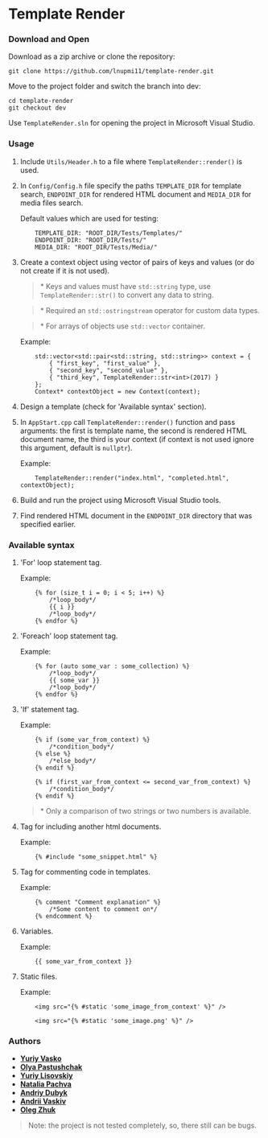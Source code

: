 # Template Render

### Download and Open

Download as a zip archive or clone the repository:

```
git clone https://github.com/lnupmi11/template-render.git
```
Move to the project folder and switch the branch into dev:
```
cd template-render
git checkout dev
```
Use `TemplateRender.sln` for opening the project in Microsoft Visual Studio.

### Usage

1. Include `Utils/Header.h` to a file where `TemplateRender::render()` is used.
2. In `Config/Config.h` file specify the paths `TEMPLATE_DIR` for template search, `ENDPOINT_DIR` for rendered HTML document 
and `MEDIA_DIR` for media files search.

    Default values which are used for testing:
    ```
        TEMPLATE_DIR: "ROOT_DIR/Tests/Templates/"
        ENDPOINT_DIR: "ROOT_DIR/Tests/"
        MEDIA_DIR: "ROOT_DIR/Tests/Media/"
    ```
3. Create a context object using vector of pairs of keys and values (or do not create if it is not used).
    > \* Keys and values must have `std::string` type, use `TemplateRender::str()` to convert any data to string.
    
    > \* Required an `std::ostringstream` operator for custom data types.
    
    > \* For arrays of objects use `std::vector` container.

    Example:
    ```
        std::vector<std::pair<std::string, std::string>> context = {
            { "first_key", "first_value" },
            { "second_key", "second_value" },
            { "third_key", TemplateRender::str<int>(2017) }
        };
        Context* contextObject = new Context(context);
	```
4. Design a template (check for 'Available syntax' section).
5. In `AppStart.cpp` call `TemplateRender::render()` function and pass arguments:
the first is template name, the second is rendered HTML document name, the third is your context
(if context is not used ignore this argument, default is `nullptr`).

    Example:
    ```
        TemplateRender::render("index.html", "completed.html", contextObject);
    ```
6. Build and run the project using Microsoft Visual Studio tools.
7. Find rendered HTML document in the `ENDPOINT_DIR` directory that was specified earlier.  

### Available syntax
1. 'For' loop statement tag.

    Example:
    
    ```
        {% for (size_t i = 0; i < 5; i++) %}
            /*loop_body*/
            {{ i }}
            /*loop_body*/
        {% endfor %}
    ```
2. 'Foreach' loop statement tag.

    Example:
    
    ```
        {% for (auto some_var : some_collection) %}
            /*loop_body*/
            {{ some_var }}
            /*loop_body*/
        {% endfor %}
    ```
3. 'If' statement tag.

    Example:

    ```
        {% if (some_var_from_context) %}
            /*condition_body*/
        {% else %}
            /*else_body*/
        {% endif %}
    ```
    ```
        {% if (first_var_from_context <= second_var_from_context) %}
            /*condition_body*/
        {% endif %}
    ```
    > \* Only a comparison of two strings or two numbers is available.
4. Tag for including another html documents.

    Example:

    ```
        {% #include "some_snippet.html" %}
    ```
5. Tag for commenting code in templates.

    Example:

    ```
        {% comment "Comment explanation" %}
            /*Some content to comment on*/
        {% endcomment %}
    ```
    
6. Variables.

    Example:

    ```
        {{ some_var_from_context }}
    ```
7. Static files.

    Example:

    ```
        <img src="{% #static 'some_image_from_context' %}" />
    ```
    ```
        <img src="{% #static 'some_image.png' %}" />
    ```

### Authors

* **[Yuriy Vasko](https://github.com/YuraVasko)**
* **[Olya Pastushchak](https://github.com/OlyaPastushchak)**
* **[Yuriy Lisovskiy](https://github.com/YuriyLisovskiy)**
* **[Natalia Pachva](https://github.com/nataliapachva)**
* **[Andriy Dubyk](https://github.com/andrewDubyk)**
* **[Andrii Vaskiv](https://github.com/AndriiVaskiv)**
* **[Oleg Zhuk](https://github.com/NSArray47)**

> Note: the project is not tested completely, so, there still can be bugs.
